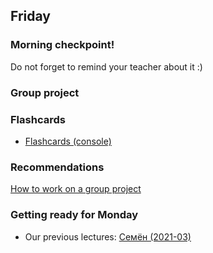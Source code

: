 ## Friday

### Morning checkpoint!

Do not forget to remind your teacher about it :)

### Group project 
### Flashcards

- [Flashcards (console)](../../../../project-flashcards-console)


### Recommendations

[How to work on a group project](https://github.com/Elbrus-Bootcamp/phase-1/blob/master/resources/challenge-all.md)


### Getting ready for Monday

* Our previous lectures: [Семён (2021-03)](https://www.youtube.com/watch?v=oWSIBlOv3o0&list=PL8NGcSL3ZP-93HzjRNsZTwglTtDDjvk4l&index=14)
